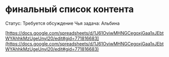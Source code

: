 # финальный список контента

Статус: Требуется обсуждение
Чья задача: Альбина

[https://docs.google.com/spreadsheets/d/1J61OviwMHNGCegoxjGaa1xJEbtWYAhhkMzUgeUnyI20/edit#gid=771816683](https://docs.google.com/spreadsheets/d/1J61OviwMHNGCegoxjGaa1xJEbtWYAhhkMzUgeUnyI20/edit#gid=771816683)